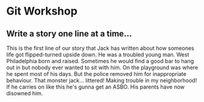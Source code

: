 # Git Workshop
## Write a story one line at a time...
This is the first line of our story that Jack has written
about how someones life got flipped-turned upside down.
He was a troubled young man.
West Philadelphia born and raised.
Sometimes he would find a good bar to hang out in
but nobody ever wanted to sit with him.
On the playground was where he spent most of his days.
But the police removed him for inappropriate behaviour.
That monster jack... littered!
Making trouble in my neighborhood!
If he carries on like this he's gunna get an ASBO.
His parents have now disowned him.